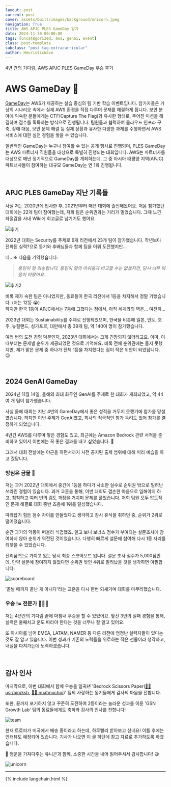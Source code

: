 ```yaml
---
layout: post
current: post
cover: assets/built/images/background/unicorn.jpeg
navigation: True
title: AWS APJC PLES GameDay 일기
date: 2024-11-30 00:00:00
tags: [uncategorized, aws, genai, event]
class: post-template
subclass: "post tag-extracurricular"
author: HeuristicWave
---
```


4년 간의 기다림, AWS APJC PLES GameDay 우승 후기

# AWS GameDay 🦄

[GameDay](https://aws.amazon.com/ko/gameday/)는 AWS가 제공하는 실습 중심의 팀 기반 학습 이벤트입니다. 참가자들은 가상의 시나리오 속에서 실제 AWS 환경을 직접 다루며 문제를 해결하게 됩니다.
보안 분야에 익숙한 분들에게는 CTF(Capture The Flag)와 유사한 형태로, 주어진 미션을 해결하며 점수를 획득하는 방식으로 진행됩니다.
팀원들과 협력하여 클라우드 인프라 구축, 장애 대응, 보안 문제 해결 등 실제 상황과 유사한 다양한 과제를 수행하면서 AWS 서비스에 대한 실전 경험을 쌓을 수 있습니다.

일반적인 GameDay는 누구나 참여할 수 있는 공개 행사로 진행되며, PLES GameDay는 AWS 파트너사 직원들을 대상으로 특별히 진행되는 대회입니다.
AWS는 파트너사를 대상으로 매년 정기적으로 GameDay를 개최하는데, 그 중 아시아 태평양 지역(APJC) 파트너사들이 참여하는 대규모 GameDay는 연 1회 진행됩니다.

<br>

## APJC PLES GameDay 지난 기록들

사실 저는 2020년에 입사한 후, 2021년부터 매년 대회에 출전해왔어요.
처음 참가했던 대회에는 22개 팀이 참여했는데, 저희 팀은 순위권과는 거리가 멀었습니다.
그때 느낀 좌절감을 사내 Wiki에 회고글로 남기기도 했어요.

![후기](../../assets/built/images/post/etc/review.png)

2022년 대회는 Security를 주제로 6개 리전에서 23개 팀이 참가했습니다. 작년보다 진화된 실력?으로 동기와 후배님들과 함께 팀을 이뤄 도전했지만...

네.. 또 다음을 기약했습니다.

> _흥민이 형 죄송합니다. 흥민이 형의 아쉬움과 비교할 수는 없겠지만, 당시 너무 마음이 아팠어요._

![후기2](../../assets/built/images/post/etc/review2.png)

비록 제가 속한 팀은 아니었지만, 동료들이 한국 리전에서 1등을 차지해서 정말 기뻤습니다. (저는 12등 😭) <br>
하지만 한국 1등이 APJC에서는 7등에 그쳤다는 점에서, 아직 세계와의 벽은... 여전히...

2023년 대회는 Sustainability를 주제로 진행되었으며, 한국을 비롯해 일본, 인도, 호주, 뉴질랜드, 싱가포르, 대만에서 총 39개 팀, 약 140여 명이 참가했습니다.

여러 번의 도전 경험 덕분인지, 2023년 대회에서는 크게 긴장되지 않더라고요. 아마, 이때부터는 문제별 순위가 제공되었던 것으로 기억해요.
비록 전체 순위권에는 들지 못했지만, 제가 맡은 문제 중 하나가 전체 1등을 차지했다는 점이 작은 위안이 되었답니다. 😌

<br>

## 2024 GenAI GameDay

2024년 11월 14일, 올해의 최대 화두인 GenAI를 주제로 한 대회가 개최되었고, 약 44여 개 팀이 참가했습니다.

사실 올해 대회는 지난 4번의 GameDay에서 좋은 성적을 거두지 못했기에 참가를 망설였습니다. 하지만 이번 주제가 GenAI였고, 회사의 적극적인 참가 독려도 있어 참가를 결정하게 되었습니다.

4년간 AWS를 다루며 쌓은 경험도 있고, 최근에는 Amazon Bedrock 관련 서적을 준비하고 있어서 이번에는 꼭 좋은 결과를 내고 싶었습니다. 🙏

그래서 대회 전날에는 야근을 하면서까지 사전 공지된 출제 범위에 대해 미리 예습을 하고 갔답니다.

### 방심은 금물 🚫

저는 과거 2022년 대회에서 중간에 1등을 하다가 사소한 실수로 순위권 밖으로 밀려난 쓰라린 경험이 있습니다.
과거 교훈을 통해, 이번 대회도 겸손한 마음으로 임해야지 하고, 침착하고 여러 번의 검토 과정을 거치며 문제를 풀었습니다.
저희 팀원 모두 압도적인 문제 해결로 대회 중반 즈음에 1위를 달성했습니다.

따라잡기 힘든 점수 차이를 만들었다고 생각하고 잠시 휴식을 취하던 중, 순위가 2위로 떨어졌습니다.

순간 과거의 악몽이 떠올라 식겁했죠. 알고 보니 보너스 점수가 부여되는 설문조사에 참여하지 않아 순위가 역전된 것이었습니다. 다행히 빠르게 설문에 참여해 다시 1등 자리를 되찾을 수 있었습니다.

전리품?으로 가지고 있는 당시 최종 스코어보드 입니다. 설문 조사 점수가 5,000점인데, 만약 설문에 참여하지 않았다면 순위권 밖인 4위로 밀려났을 것을 생각하면 아찔합니다.

![scoreboard](../../assets/built/images/post/etc/scoreboard.png)

'끝날 때까지 끝난 게 아니다'라는 교훈을 다시 한번 되새기며 대회를 마무리했습니다.

### 우승 != 전문가 🧑🏻‍💻

저는 4년간의 기다림 끝에 마침내 우승을 할 수 있었어요.
앞선 3번의 실패 경험을 통해, 실력은 둘째치고 운도 따라야 한다는 것을 너무나 잘 알고 있어요.

또 아시아를 넘어 EMEA, LATAM, NAMER 등 다른 리전에 엄청난 실력자들이 있다는 것도 잘 알고 있습니다.
이번 성과가 기존의 노력들을 위로하는 작은 선물이라 생각하고, 내실을 다져가는데 노력하겠습니다.

<br>

## 감사 인사

마지막으로, 이번 대회에서 함께 우승을 일궈낸 'Bedrock Scissors Paper([🏃🏻 usr/bin/ksh](https://user-bin-ksh.medium.com/), [🏃‍♂️ nuatmochoi](https://medium.com/@nuatmochoi))' 팀의 사랑하는 동기들에게 감사의 마음을 전합니다.

또한, 끝까지 포기하지 않고 꾸준히 도전하여 2등이라는 놀라운 성과를 이룬 'GSN Growth Lab' 팀의 동료들에게도 축하와 감사의 인사를 전합니다!

![team](../../assets/built/images/post/etc/team.png)

현재 트로피가 미국에서 배송 중이라고 하는데, 하루빨리 받아보고 싶네요!
이틀 후에는 인터뷰도 예정되어 있습니다. 기사가 나오면 이 글 하단에 참고 자료로 추가하도록 하겠습니다.

🦄 행운을 가져다주는 유니콘과 함께, 소중한 시간을 내어 읽어주셔서 감사합니다! 😃

![unicorn](../../assets/built/images/background/unicorn.jpeg)

---

{% include langchain.html %}
